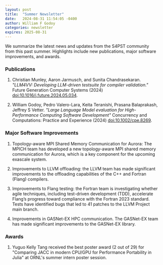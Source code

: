 ```yaml
---
layout: post
title:  "Summer Newsletter"
date:   2024-08-31 11:54:05 -0400
author: William F Godoy
categories: newsletter
expires: 2025-08-31
---
```


We summarize the latest news and updates from the S4PST community from this past summer. Highlights include new publications, major software improvements, and awards.

### Publications

1. Christian Munley, Aaron Jarmusch, and Sunita Chandrasekaran. *"LLM4VV: Developing LLM-driven testsuite for compiler validation."* Future Generation Computer Systems (2024) [doi:10.1016/j.future.2024.05.034](https://doi.org/10.1016/j.future.2024.05.034).

2. William Godoy, Pedro Valero-Lara, Keita Teranishi, Prasana Balaprakash, Jeffrey S Vetter. *"Large Language Model evaluation for High-Performance
Computing Software Development"* Concurrency and Computations: Practice and Experience (2024) [doi:10.1002/cpe.8269](https://doi.org/10.1002/cpe.8269).

### Major Software Improvements

1. Topology-aware MPI Shared Memory Communication for Aurora: The MPICH team has developed a new topology-aware MPI shared memory communication for Aurora, which is a key component for the upcoming exascale system.
   
2. Improvements to LLVM offloading: the LLVM team has made significant improvements to the offloading capabilities of the C++ and Fortran (Flang) compilers.
   
3. Improvements to Flang testing: the Fortran team is investigating whether agile techniques, including test-driven development (TDD), accelerate Flang’s progress toward compliance with the Fortran 2023 standard. Tests have identified bugs that led to 41 patches to the LLVM Project main branch.

4. Improvements in GASNet-EX HPC communication. The GASNet-EX team has made significant improvements to the GASNet-EX library.

### Awards

1. Yuguo Kelly Tang received the best poster award (2 out of 29) for "Comparing JACC in modern CPU/GPU for Performance Portability in Julia" at ORNL's summer intern poster session.
